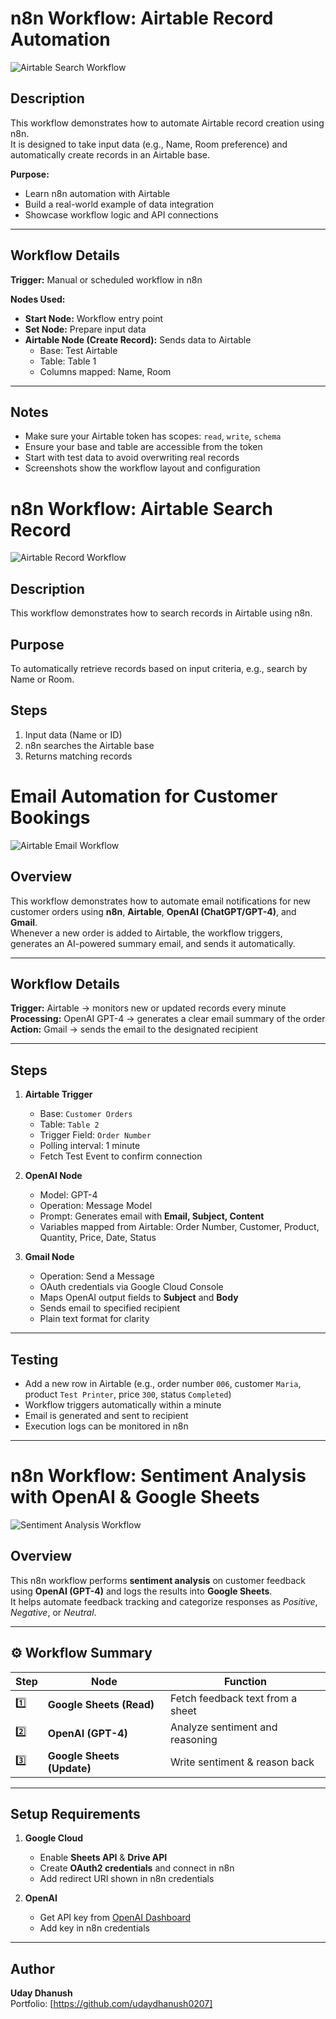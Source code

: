 # n8n Workflow: Airtable Record Automation

![Airtable Search Workflow](Screenshots/Airtable_1.png)

## Description
This workflow demonstrates how to automate Airtable record creation using n8n.  
It is designed to take input data (e.g., Name, Room preference) and automatically create records in an Airtable base.

**Purpose:**  
- Learn n8n automation with Airtable  
- Build a real-world example of data integration  
- Showcase workflow logic and API connections  

---

## Workflow Details

**Trigger:** Manual or scheduled workflow in n8n

**Nodes Used:**
- **Start Node:** Workflow entry point
- **Set Node:** Prepare input data
- **Airtable Node (Create Record):** Sends data to Airtable
  - Base: Test Airtable
  - Table: Table 1
  - Columns mapped: Name, Room

---
## Notes
- Make sure your Airtable token has scopes: `read`, `write`, `schema`  
- Ensure your base and table are accessible from the token  
- Start with test data to avoid overwriting real records  
- Screenshots show the workflow layout and configuration

# n8n Workflow: Airtable Search Record

![Airtable Record Workflow](Screenshots/Airtable_2.png)
## Description
This workflow demonstrates how to search records in Airtable using n8n.

## Purpose
To automatically retrieve records based on input criteria, e.g., search by Name or Room.

## Steps
1. Input data (Name or ID)
2. n8n searches the Airtable base
3. Returns matching records

# Email Automation for Customer Bookings

![Airtable Email Workflow](Screenshots/Airtable_to_mail.png)

## Overview
This workflow demonstrates how to automate email notifications for new customer orders using **n8n**, **Airtable**, **OpenAI (ChatGPT/GPT-4)**, and **Gmail**.  
Whenever a new order is added to Airtable, the workflow triggers, generates an AI-powered summary email, and sends it automatically.

---

## Workflow Details

**Trigger:** Airtable → monitors new or updated records every minute  
**Processing:** OpenAI GPT-4 → generates a clear email summary of the order  
**Action:** Gmail → sends the email to the designated recipient

---

## Steps

1. **Airtable Trigger**
   - Base: `Customer Orders`
   - Table: `Table 2`
   - Trigger Field: `Order Number`
   - Polling interval: 1 minute
   - Fetch Test Event to confirm connection

2. **OpenAI Node**
   - Model: GPT-4
   - Operation: Message Model
   - Prompt: Generates email with **Email, Subject, Content**
   - Variables mapped from Airtable: Order Number, Customer, Product, Quantity, Price, Date, Status

3. **Gmail Node**
   - Operation: Send a Message
   - OAuth credentials via Google Cloud Console
   - Maps OpenAI output fields to **Subject** and **Body**
   - Sends email to specified recipient
   - Plain text format for clarity

---

## Testing
- Add a new row in Airtable (e.g., order number `006`, customer `Maria`, product `Test Printer`, price `300`, status `Completed`)  
- Workflow triggers automatically within a minute  
- Email is generated and sent to recipient  
- Execution logs can be monitored in n8n

---
# n8n Workflow: Sentiment Analysis with OpenAI & Google Sheets

![Sentiment Analysis Workflow](Screenshots/Sentiment_Check_with_GS.png)

## Overview
This n8n workflow performs **sentiment analysis** on customer feedback using **OpenAI (GPT-4)** and logs the results into **Google Sheets**.  
It helps automate feedback tracking and categorize responses as *Positive*, *Negative*, or *Neutral*.

---

## ⚙️ Workflow Summary

| Step | Node | Function |
|------|------|-----------|
| 1️⃣ | **Google Sheets (Read)** | Fetch feedback text from a sheet |
| 2️⃣ | **OpenAI (GPT-4)** | Analyze sentiment and reasoning |
| 3️⃣ | **Google Sheets (Update)** | Write sentiment & reason back |

---

## Setup Requirements

1. **Google Cloud**
   - Enable **Sheets API** & **Drive API**  
   - Create **OAuth2 credentials** and connect in n8n  
   - Add redirect URI shown in n8n credentials

2. **OpenAI**
   - Get API key from [OpenAI Dashboard](https://platform.openai.com/)  
   - Add key in n8n credentials

---

## Author
**Uday Dhanush**  
Portfolio: [https://github.com/udaydhanush0207]
